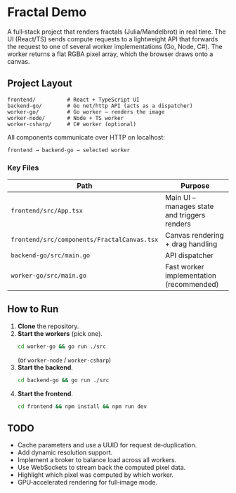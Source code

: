 # Fractal Demo

A full‑stack project that renders fractals (Julia/Mandelbrot) in real time.
The UI (React/TS) sends compute requests to a lightweight API that forwards
the request to one of several worker implementations (Go, Node, C#).
The worker returns a flat RGBA pixel array, which the browser draws onto a
canvas.

## Project Layout

```
frontend/          # React + TypeScript UI
backend-go/        # Go net/http API (acts as a dispatcher)
worker-go/         # Go worker – renders the image
worker-node/       # Node + TS worker
worker-csharp/     # C# worker (optional)
```

All components communicate over HTTP on localhost:

```
frontend → backend-go → selected worker
```

### Key Files

| Path | Purpose |
|------|---------|
| `frontend/src/App.tsx` | Main UI – manages state and triggers renders |
| `frontend/src/components/FractalCanvas.tsx` | Canvas rendering + drag handling |
| `backend-go/src/main.go` | API dispatcher |
| `worker-go/src/main.go` | Fast worker implementation (recommended) |

## How to Run

1. **Clone** the repository.  
2. **Start the workers** (pick one).  
   ```bash
   cd worker-go && go run ./src
   ```  
   (or `worker-node` / `worker-csharp`)
3. **Start the backend**.  
   ```bash
   cd backend-go && go run ./src
   ```
4. **Start the frontend**.  
   ```bash
   cd frontend && npm install && npm run dev

## TODO

- Cache parameters and use a UUID for request de‑duplication.  
- Add dynamic resolution support.  
- Implement a broker to balance load across all workers.  
- Use WebSockets to stream back the computed pixel data.  
- Highlight which pixel was computed by which worker.  
- GPU‑accelerated rendering for full‑image mode.  